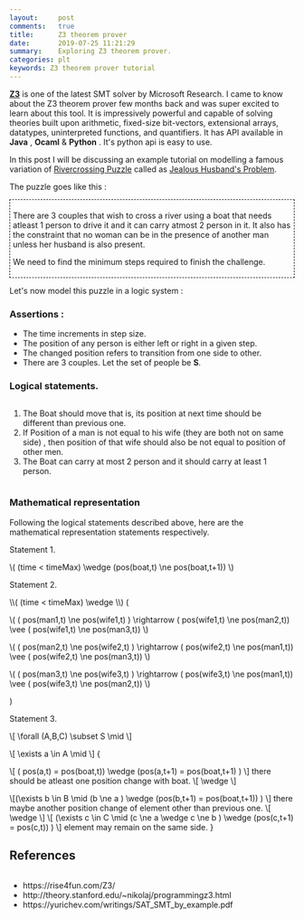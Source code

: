 ```yaml
---
layout:     post
comments:   true
title:      Z3 theorem prover
date:       2019-07-25 11:21:29
summary:    Exploring Z3 theorem prover.
categories: plt
keywords: Z3 theorem prover tutorial
---
```


**[Z3](https://github.com/Z3Prover/z3)** is one of the latest SMT solver by Microsoft Research. I came to know about the Z3 theorem prover few months back and was super excited to learn about this tool. It is impressively powerful and capable of solving theories built upon arithmetic, fixed-size bit-vectors, extensional arrays, datatypes, uninterpreted functions, and quantifiers. It has API available in **Java** , **Ocaml** & **Python** . It's python api is easy to use. 

In this post I will be discussing an example tutorial on modelling a famous variation of [Rivercrossing Puzzle](https://en.wikipedia.org/wiki/River_crossing_puzzle) called as [Jealous Husband's Problem](https://en.wikipedia.org/wiki/Missionaries_and_cannibals_problem).

The puzzle goes like this :
<div style="border: thin black;border-style: dashed;padding: 5px;">
	<p>There are 3 couples that wish to cross a river using a boat that needs atleast 1 person to drive it and it can carry atmost 2 person in it. It also has the constraint that no woman can be in the presence of another man unless her husband is also present. </p>
	<p>We need to find the minimum steps required to finish the challenge.</p>
</div>

Let's now model this puzzle in a logic system :
### Assertions : 
-	The time increments in step size.
-	The position of any person is either left or right in a given step.
-	The changed position refers to transition from one side to other. 
-	There are 3 couples. Let the set of people be **S**.

### Logical statements.
<div style="overflow-x:auto;" >
	<ol>
		<li> The Boat should move that is, its position at next time should be different than previous one.
		</li>
		<li>If Position of a man is not equal to his wife (they are both not on same side) , then position of that wife should also be not equal to position of other men. </li>
		<li> The Boat can carry at most 2 person and it should carry at least 1 person.</li>
	</ol>
</div>

### Mathematical representation
Following the logical statements described above, here are the mathematical representation statements respectively.

<p>Statement 1.</p>

\\( (time < timeMax) \wedge (pos(boat,t) \ne pos(boat,t+1))  \\) 

<p>Statement 2.</p>
\\( (time < timeMax) \wedge  \\) (

\\( ( pos(man1,t) \ne pos(wife1,t) ) \rightarrow ( pos(wife1,t) \ne pos(man2,t)) \vee ( pos(wife1,t) \ne pos(man3,t))   \\)

\\( ( pos(man2,t) \ne pos(wife2,t) ) \rightarrow ( pos(wife2,t) \ne pos(man1,t)) \vee ( pos(wife2,t) \ne pos(man3,t))   \\)

\\( ( pos(man3,t) \ne pos(wife3,t) ) \rightarrow ( pos(wife3,t) \ne pos(man1,t)) \vee ( pos(wife3,t) \ne pos(man2,t))   \\)


)
<p>Statement 3.</p>

\\[ \forall (A,B,C) \subset S \mid \\]

\\[ \exists a \in A    \mid  \\]  {

\\[ (  pos(a,t) = pos(boat,t)) \wedge (pos(a,t+1) = pos(boat,t+1) ) \\]
there should be atleast one position change with boat.
\\[ \wedge \\]

\\[(\exists b \in B  \mid (b \ne a ) \wedge  (pos(b,t+1) = pos(boat,t+1)) ) \\]
there maybe another position change of element other than previous one.
\\[ \wedge  \\]
\\[ (\exists c \in C \mid (c \ne a \wedge c \ne b ) \wedge  (pos(c,t+1) = pos(c,t)) ) \\]
element may remain on the same side.
}
## References
<div style="overflow-x:auto;" >
	<ul>
		<li>https://rise4fun.com/Z3/</li>
		<li>http://theory.stanford.edu/~nikolaj/programmingz3.html</li>
		<li>https://yurichev.com/writings/SAT_SMT_by_example.pdf</li>
	</ul>
</div>

